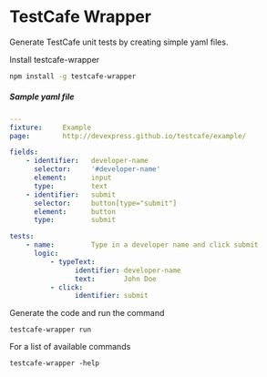 # TestCafe Wrapper

Generate TestCafe unit tests by creating simple yaml files.

Install testcafe-wrapper
```sh
npm install -g testcafe-wrapper
```

##### Sample yaml file
```yaml
---
fixture:     Example
page:        http://devexpress.github.io/testcafe/example/

fields:
    - identifier:   developer-name
      selector:     '#developer-name'
      element:      input
      type:         text
    - identifier:   submit
      selector:     button[type="submit"]
      element:      button
      type:         submit

tests:
    - name:         Type in a developer name and click submit
      logic:
          - typeText:
                identifier: developer-name
                text:       John Doe
          - click:
                identifier: submit

```

Generate the code and run the command
```
testcafe-wrapper run
```

For a list of available commands
```
testcafe-wrapper -help
```
